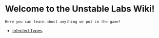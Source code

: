 # Welcome to the Unstable Labs Wiki!

`Here you can learn about anything we put in the game!`

- [Infected Types](<infected-types>)
